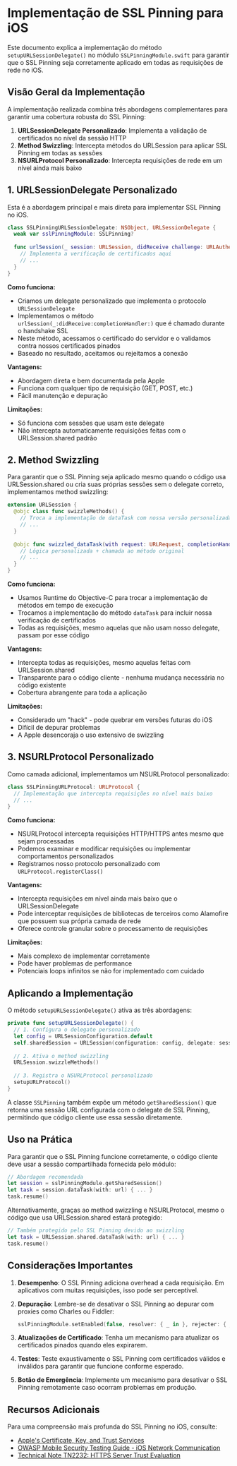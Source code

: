 # Implementação de SSL Pinning para iOS

Este documento explica a implementação do método `setupURLSessionDelegate()` no módulo `SSLPinningModule.swift` para garantir que o SSL Pinning seja corretamente aplicado em todas as requisições de rede no iOS.

## Visão Geral da Implementação

A implementação realizada combina três abordagens complementares para garantir uma cobertura robusta do SSL Pinning:

1. **URLSessionDelegate Personalizado**: Implementa a validação de certificados no nível da sessão HTTP
2. **Method Swizzling**: Intercepta métodos do URLSession para aplicar SSL Pinning em todas as sessões
3. **NSURLProtocol Personalizado**: Intercepta requisições de rede em um nível ainda mais baixo

## 1. URLSessionDelegate Personalizado

Esta é a abordagem principal e mais direta para implementar SSL Pinning no iOS.

```swift
class SSLPinningURLSessionDelegate: NSObject, URLSessionDelegate {
  weak var sslPinningModule: SSLPinning?
  
  func urlSession(_ session: URLSession, didReceive challenge: URLAuthenticationChallenge, completionHandler: @escaping (URLSession.AuthChallengeDisposition, URLCredential?) -> Void) {
    // Implementa a verificação de certificados aqui
    // ...
  }
}
```

**Como funciona:**
- Criamos um delegate personalizado que implementa o protocolo `URLSessionDelegate`
- Implementamos o método `urlSession(_:didReceive:completionHandler:)` que é chamado durante o handshake SSL
- Neste método, acessamos o certificado do servidor e o validamos contra nossos certificados pinados
- Baseado no resultado, aceitamos ou rejeitamos a conexão

**Vantagens:**
- Abordagem direta e bem documentada pela Apple
- Funciona com qualquer tipo de requisição (GET, POST, etc.)
- Fácil manutenção e depuração

**Limitações:**
- Só funciona com sessões que usam este delegate
- Não intercepta automaticamente requisições feitas com o URLSession.shared padrão

## 2. Method Swizzling

Para garantir que o SSL Pinning seja aplicado mesmo quando o código usa URLSession.shared ou cria suas próprias sessões sem o delegate correto, implementamos method swizzling:

```swift
extension URLSession {
  @objc class func swizzleMethods() {
    // Troca a implementação de dataTask com nossa versão personalizada
    // ...
  }
  
  @objc func swizzled_dataTask(with request: URLRequest, completionHandler: @escaping (Data?, URLResponse?, Error?) -> Void) -> URLSessionDataTask {
    // Lógica personalizada + chamada ao método original
    // ...
  }
}
```

**Como funciona:**
- Usamos Runtime do Objective-C para trocar a implementação de métodos em tempo de execução
- Trocamos a implementação do método `dataTask` para incluir nossa verificação de certificados
- Todas as requisições, mesmo aquelas que não usam nosso delegate, passam por esse código

**Vantagens:**
- Intercepta todas as requisições, mesmo aquelas feitas com URLSession.shared
- Transparente para o código cliente - nenhuma mudança necessária no código existente
- Cobertura abrangente para toda a aplicação

**Limitações:**
- Considerado um "hack" - pode quebrar em versões futuras do iOS
- Difícil de depurar problemas
- A Apple desencoraja o uso extensivo de swizzling

## 3. NSURLProtocol Personalizado

Como camada adicional, implementamos um NSURLProtocol personalizado:

```swift
class SSLPinningURLProtocol: URLProtocol {
  // Implementação que intercepta requisições no nível mais baixo
  // ...
}
```

**Como funciona:**
- NSURLProtocol intercepta requisições HTTP/HTTPS antes mesmo que sejam processadas
- Podemos examinar e modificar requisições ou implementar comportamentos personalizados
- Registramos nosso protocolo personalizado com `URLProtocol.registerClass()`

**Vantagens:**
- Intercepta requisições em nível ainda mais baixo que o URLSessionDelegate
- Pode interceptar requisições de bibliotecas de terceiros como Alamofire que possuem sua própria camada de rede
- Oferece controle granular sobre o processamento de requisições

**Limitações:**
- Mais complexo de implementar corretamente
- Pode haver problemas de performance
- Potenciais loops infinitos se não for implementado com cuidado

## Aplicando a Implementação

O método `setupURLSessionDelegate()` ativa as três abordagens:

```swift
private func setupURLSessionDelegate() {
  // 1. Configura o delegate personalizado
  let config = URLSessionConfiguration.default
  self.sharedSession = URLSession(configuration: config, delegate: sessionDelegate, delegateQueue: nil)
  
  // 2. Ativa o method swizzling
  URLSession.swizzleMethods()
  
  // 3. Registra o NSURLProtocol personalizado
  setupURLProtocol()
}
```

A classe `SSLPinning` também expõe um método `getSharedSession()` que retorna uma sessão URL configurada com o delegate de SSL Pinning, permitindo que código cliente use essa sessão diretamente.

## Uso na Prática

Para garantir que o SSL Pinning funcione corretamente, o código cliente deve usar a sessão compartilhada fornecida pelo módulo:

```swift
// Abordagem recomendada
let session = sslPinningModule.getSharedSession()
let task = session.dataTask(with: url) { ... }
task.resume()
```

Alternativamente, graças ao method swizzling e NSURLProtocol, mesmo o código que usa URLSession.shared estará protegido:

```swift
// Também protegido pelo SSL Pinning devido ao swizzling
let task = URLSession.shared.dataTask(with: url) { ... }
task.resume()
```

## Considerações Importantes

1. **Desempenho**: O SSL Pinning adiciona overhead a cada requisição. Em aplicativos com muitas requisições, isso pode ser perceptível.

2. **Depuração**: Lembre-se de desativar o SSL Pinning ao depurar com proxies como Charles ou Fiddler:
   ```swift
   sslPinningModule.setEnabled(false, resolver: { _ in }, rejecter: { _, _, _ in })
   ```

3. **Atualizações de Certificado**: Tenha um mecanismo para atualizar os certificados pinados quando eles expirarem.

4. **Testes**: Teste exaustivamente o SSL Pinning com certificados válidos e inválidos para garantir que funcione conforme esperado.

5. **Botão de Emergência**: Implemente um mecanismo para desativar o SSL Pinning remotamente caso ocorram problemas em produção.

## Recursos Adicionais

Para uma compreensão mais profunda do SSL Pinning no iOS, consulte:

- [Apple's Certificate, Key, and Trust Services](https://developer.apple.com/documentation/security/certificate_key_and_trust_services)
- [OWASP Mobile Security Testing Guide - iOS Network Communication](https://mobile-security.gitbook.io/mobile-security-testing-guide/ios-testing-guide/0x06g-testing-network-communication)
- [Technical Note TN2232: HTTPS Server Trust Evaluation](https://developer.apple.com/library/archive/technotes/tn2232/_index.html)
